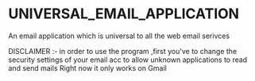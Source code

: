 # UNIVERSAL_EMAIL_APPLICATION
An email application which is universal to all the  web email serivces 

DISCLAIMER :- in order to use the program ,first you've to change the security settings of your email acc to allow unknown applications to read and send mails 
Right now it only works on Gmail
